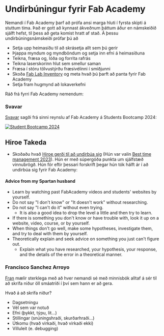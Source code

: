 # Undirbúningur fyrir Fab Academy

Nemandi í Fab Academy þarf að prófa ansi marga hluti í fyrsta skipti á stuttum tíma. Það er gott að kynnast ákveðnum þáttum áður en námskeiðið sjálft hefst, til þess að geta komist hratt af stað. Á þessu undirbúningsnámskeiði prófar þú að

- Setja upp heimasíðu til að skrásetja allt sem þú gerir
- Þjappa myndum og myndböndum og setja inn efni á heimasíðuna
- Teikna, fræsa og, lóða og forrita rafrás
- Teikna laserskorinn hlut sem smellur saman
- Fræsa í stóru tölvustýrðu fræsivélinni í smiðjunni
- Skoða [Fab Lab Inventory](https://inventory.fabcloud.io/) og meta hvað þú þarft að panta fyrir Fab Academy
- Setja fram hugmynd að lokaverkefni

Ráð frá fyrri Fab Academy nemendum:

### Svavar

[Svavar](https://fabacademy.org/2023/labs/isafjordur/students/svavar-konradsson/index.html) sagði frá sinni reynslu af Fab Academy á Students Bootcamp 2024:

[![Student Bootcamp 2024](https://fabacademy.org/2023/labs/isafjordur/students/svavar-konradsson/images/student_bootcamp_2024.jpg)](https://vimeo.com/904253457#t=03:24)

## Hiroe Takeda

- Skoðaðu hvað [Hiroe gerði til að undirbúa sig](https://fabacademy.org/2023/labs/kitakagaya/students/hiroe-takeda/) (Hún var valin [Best time management 2023](https://fabacademy.org/2023/highlights/)). Hún er með súpergóða punkta um sjálfstæð vinnubrögð. Hún fór eftir þessari forskrift þegar hún tók hálft ár í að undirbúa sig fyrir Fab Academy:

#### Advice from my Spartan husband

- Learn by watching past FabAcademy videos and students' websites by yourself.
- Do not say "I don't know" or "It doesn't work" without researching.
- Do not say "I can't do it" without even trying.
    * It is also a good idea to drop the level a little and then try to learn.
- If there is something you don't know or have trouble with, look it up on a website, video, course, or by yourself.
- When things don't go well, make some hypotheses, investigate them, and try to deal with them by yourself.
- Theoretically explain and seek advice on something you just can't figure out.
  * Explain what you have researched, your hypothesis, your response, and the details of the error in a theoretical manner. 


### Francisco Sanchez Arroyo

[Fran](https://fabacademy.org/archives/2013/students/sanchez.francisco/) mælir sterklega með að hver nemandi sé með minnisbók alltaf á sér til að skrifa niður öll smáatriði í því sem hann er að gera.

Hvað á að skrifa niður?

- Dagsetningu
- Vél sem var notuð
- Efni (þykkt, týpu, lit...)
- Stillingar (snúningshraði, skurðarhraði...)
- Útkomu (hvað virkaði, hvað virkaði ekki)
- Villuleit (e. debugging)